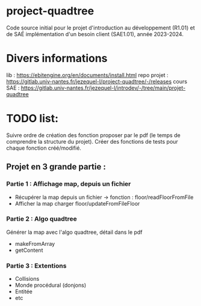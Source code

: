 # project-quadtree
Code source initial pour le projet d'introduction au développement (R1.01) et de SAÉ implémentation d'un besoin client (SAE1.01), année 2023-2024.

# Divers informations
lib : https://ebitengine.org/en/documents/install.html
repo projet : https://gitlab.univ-nantes.fr/jezequel-l/project-quadtree/-/releases
cours SAE : https://gitlab.univ-nantes.fr/jezequel-l/introdev/-/tree/main/projet-quadtree

# TODO list:
Suivre ordre de création des fonction proposer par le pdf (le temps de comprendre la structure du projet).
Créer des fonctions de tests pour chaque fonction créé/modifié.
## Projet en 3 grande partie :
### Partie 1 : Affichage map, depuis un fichier
- Récupérer la map depuis un fichier -> fonction : floor/readFloorFromFile
- Afficher la map charger floor/updateFromFileFloor
### Partie 2 : Algo quadtree
Générer la map avec l'algo quadtree, détail dans le pdf
- makeFromArray
- getContent
### Partie 3 : Extentions
- Collisions
- Monde procédural (donjons)
- Entitée
- etc
